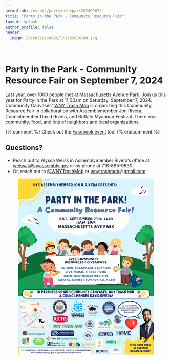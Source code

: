 ```yaml
---
permalink: /events/partyinthepark20240907/
title: "Party in the Park - Community Resource Fair"
layout: splash
author_profile: false
header:
  image: /assets/images/trashmobwide.jpg

---
```


# Party in the Park - Community Resource Fair on September 7, 2024

Last year, over 1000 people met at Massachusetts Avenue Park. Join us this
year for Party in the Park at 11:00am on Saturday, September 7, 2024.
Community Canvases' [WNY Trash Mob](http://instagram.com/wnytrashmob/)
is organizing this Community Resource Fair in collaboration with
Assemblymember Jon Rivera, Councilmember David Rivera, and Buffalo Myanmar Festival. There was
community, food, and lots of neighbors and local organizations.

{% comment %}
Check out the [Facebook event](https://www.facebook.com/events/852205296118176) too!
{% endcomment %}

## Questions?
- Reach out to Alyssa Weiss in Assemblymember Rivera’s office at
     [weissak@nyassembly.gov](mailto:weissak@nyassembly.gov)
     or by phone at 716-885-9630
- Or, reach out to [@WNYTrashMob](https://www.instagram.com/wnytrashmob/)
or [wnytrashmob@gmail.com](mailto:wnytrashmob@gmail.com)

<figure style="max-width: 900px" class="align-center">
  <img src="/assets/images/events/partyinthepark20240907_flyer.png"
   alt="Cleanup Poster">
</figure> 

